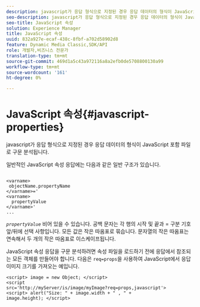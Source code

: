 ```yaml
---
description: javascript가 응답 형식으로 지정된 경우 응답 데이터의 형식이 JavaScript 포함 파일로 구문 분석됩니다.
seo-description: javascript가 응답 형식으로 지정된 경우 응답 데이터의 형식이 JavaScript 포함 파일로 구문 분석됩니다.
seo-title: JavaScript 속성
solution: Experience Manager
title: JavaScript 속성
uuid: 832a927e-ecaf-438c-8fbf-a702d58902d8
feature: Dynamic Media Classic,SDK/API
role: 개발자,비즈니스 전문가
translation-type: tm+mt
source-git-commit: 469d1a5c43a972116a8a2efb0de5708800130a99
workflow-type: tm+mt
source-wordcount: '161'
ht-degree: 0%

---
```



# JavaScript 속성{#javascript-properties}

javascript가 응답 형식으로 지정된 경우 응답 데이터의 형식이 JavaScript 포함 파일로 구문 분석됩니다.

일반적인 JavaScript 속성 응답에는 다음과 같은 일반 구조가 있습니다.

```
           
<varname> 
 objectName.propertyName 
</varname>=' 
<varname>
  propertyValue 
</varname>' 
...
```

*`propertyValue`* 비어 있을 수 있습니다. 공백 문자는 각 행의 시작 및 끝과 = 구분 기호 앞/뒤에 선택 사항입니다. 모든 값은 작은 따옴표로 묶습니다. 문자열의 작은 따옴표는 연속해서 두 개의 작은 따옴표로 이스케이프됩니다.

JavaScript 속성 응답을 구문 분석하려면 속성 파일을 로드하기 전에 응답에서 참조되는 모든 객체를 만들어야 합니다. 다음은 `req=props`을 사용하여 JavaScript에서 응답 이미지 크기를 가져오는 예입니다.

```
<script> image = new Object; </script> 
<script 
src='http://myServer/is/image/myImage?req=props,javascript'> 
<script> alert("Size: " + image.width + " , " + 
image.height); </script>
```

